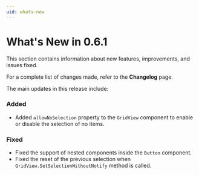 ```yaml
---
uid: whats-new
---
```


# What's New in **0.6.1**

This section contains information about new features, improvements, and issues fixed.

For a complete list of changes made, refer to the **Changelog** page.

The main updates in this release include:

### Added

- Added `allowNoSelection` property to the `GridView` component to enable or disable the selection of no items. 

### Fixed

- Fixed the support of nested components inside the `Button` component.
- Fixed the reset of the previous selection when `GridView.SetSelectionWithoutNotify` method is called.